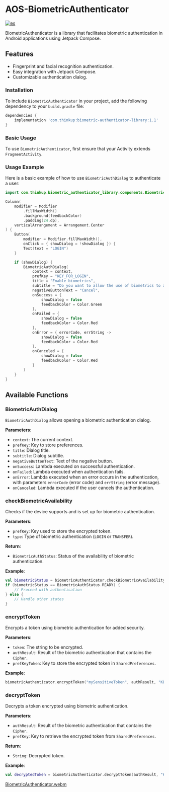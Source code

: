 
# AOS-BiometricAuthenticator
[![es](https://img.shields.io/badge/lang-es-yellow.svg)](https://github.com/thinkupsoft/AOS-BiometricAuthenticator/blob/main/README.es.md)

BiometricAuthenticator is a library that facilitates biometric authentication in Android applications using Jetpack Compose.

## Features
- Fingerprint and facial recognition authentication.
- Easy integration with Jetpack Compose.
- Customizable authentication dialog.

### Installation
To include `BiometricAuthenticator` in your project, add the following dependency to your `build.gradle` file:
```groovy
dependencies {
    implementation 'com.thinkup:biometric-authenticator-library:1.1'
}
```

### Basic Usage
To use `BiometricAuthenticator`, first ensure that your Activity extends `FragmentActivity`.

### Usage Example
Here is a basic example of how to use `BiometricAuthDialog` to authenticate a user:
```kotlin
import com.thinkup.biometric_authenticator_library.components.BiometricAuthDialog

Column(
    modifier = Modifier
        .fillMaxWidth()
        .background(feedbackColor)
        .padding(24.dp),
    verticalArrangement = Arrangement.Center
) {
    Button(
        modifier = Modifier.fillMaxWidth(),
        onClick = { showDialog = !showDialog }) {
        Text(text = "LOGIN")
    }

    if (showDialog) {
        BiometricAuthDialog(
            context = context,
            prefKey = "KEY_FOR_LOGIN",
            title = "Enable biometrics",
            subtitle = "Do you want to allow the use of biometrics to access?",
            negativeButtonText = "Cancel",
            onSuccess = {
                showDialog = false
                feedbackColor = Color.Green
            },
            onFailed = {
                showDialog = false
                feedbackColor = Color.Red
            },
            onError = { errorCode, errString ->
                showDialog = false
                feedbackColor = Color.Red
            },
            onCanceled = {
                showDialog = false
                feedbackColor = Color.Red
            }
        )
    }
}
```

## Available Functions

### BiometricAuthDialog

`BiometricAuthDialog` allows opening a biometric authentication dialog.

**Parameters**:
- `context`: The current context.
- `prefKey`: Key to store preferences.
- `title`: Dialog title.
- `subtitle`: Dialog subtitle.
- `negativeButtonText`: Text of the negative button.
- `onSuccess`: Lambda executed on successful authentication.
- `onFailed`: Lambda executed when authentication fails.
- `onError`: Lambda executed when an error occurs in the authentication, with parameters `errorCode` (error code) and `errString` (error message).
- `onCanceled`: Lambda executed if the user cancels the authentication.

### checkBiometricAvailability

Checks if the device supports and is set up for biometric authentication.

**Parameters**:
- `prefKey`: Key used to store the encrypted token.
- `type`: Type of biometric authentication (`LOGIN` or `TRANSFER`).

**Return**:
- `BiometricAuthStatus`: Status of the availability of biometric authentication.

**Example**:
```kotlin
val biometricStatus = biometricAuthenticator.checkBiometricAvailability("KEY_FOR_LOGIN", BiometricType.LOGIN)
if (biometricStatus == BiometricAuthStatus.READY) {
    // Proceed with authentication
} else {
    // Handle other states
}
```

### encryptToken

Encrypts a token using biometric authentication for added security.

**Parameters**:
- `token`: The string to be encrypted.
- `authResult`: Result of the biometric authentication that contains the `Cipher`.
- `prefKeyToken`: Key to store the encrypted token in `SharedPreferences`.

**Example**:
```kotlin
biometricAuthenticator.encryptToken("mySensitiveToken", authResult, "KEY_FOR_LOGIN")
```

### decryptToken

Decrypts a token encrypted using biometric authentication.

**Parameters**:
- `authResult`: Result of the biometric authentication that contains the `Cipher`.
- `prefKey`: Key to retrieve the encrypted token from `SharedPreferences`.

**Return**:
- `String`: Decrypted token.

**Example**:
```kotlin
val decryptedToken = biometricAuthenticator.decryptToken(authResult, "KEY_FOR_LOGIN")
```
[BiometricAuthenticator.webm](https://github.com/thinkupsoft/AOS-BiometricAuthenticator/assets/4175950/f7298037-b6af-491f-8b63-3f870e1fde9a)
